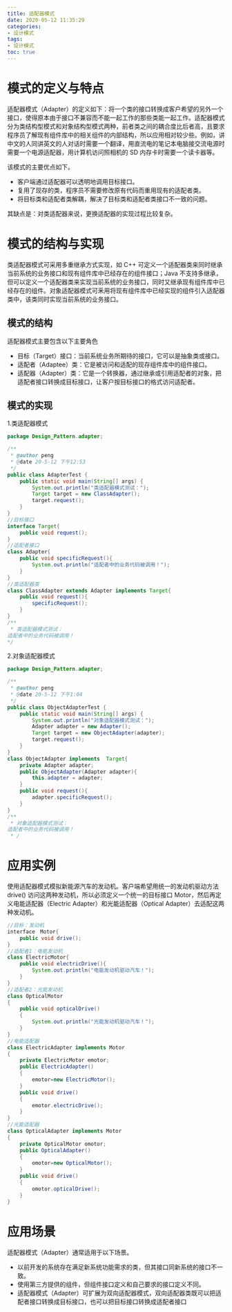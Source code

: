 ```yaml
---
title: 适配器模式
date: 2020-05-12 11:35:29
categories: 
- 设计模式
tags:
- 设计模式
toc: true
---
```

# 模式的定义与特点
适配器模式（Adapter）的定义如下：将一个类的接口转换成客户希望的另外一个接口，使得原本由于接口不兼容而不能一起工作的那些类能一起工作。适配器模式分为类结构型模式和对象结构型模式两种，前者类之间的耦合度比后者高，且要求程序员了解现有组件库中的相关组件的内部结构，所以应用相对较少些。例如，讲中文的人同讲英文的人对话时需要一个翻译，用直流电的笔记本电脑接交流电源时需要一个电源适配器，用计算机访问照相机的 SD 内存卡时需要一个读卡器等。

该模式的主要优点如下。
* 客户端通过适配器可以透明地调用目标接口。
* 复用了现存的类，程序员不需要修改原有代码而重用现有的适配者类。
* 将目标类和适配者类解耦，解决了目标类和适配者类接口不一致的问题。

其缺点是：对类适配器来说，更换适配器的实现过程比较复杂。

# 模式的结构与实现
类适配器模式可采用多重继承方式实现，如 C++ 可定义一个适配器类来同时继承当前系统的业务接口和现有组件库中已经存在的组件接口；Java 不支持多继承，但可以定义一个适配器类来实现当前系统的业务接口，同时又继承现有组件库中已经存在的组件。对象适配器模式可釆用将现有组件库中已经实现的组件引入适配器类中，该类同时实现当前系统的业务接口。
## 模式的结构
适配器模式主要包含以下主要角色
* 目标（Target）接口：当前系统业务所期待的接口，它可以是抽象类或接口。
* 适配者（Adaptee）类：它是被访问和适配的现存组件库中的组件接口。
* 适配器（Adapter）类：它是一个转换器，通过继承或引用适配者的对象，把适配者接口转换成目标接口，让客户按目标接口的格式访问适配者。
  
## 模式的实现
1.类适配器模式
```java
package Design_Pattern.adapter;

/**
 * @author peng
 * @date 20-5-12 下午12:53
 */
public class AdapterTest {
    public static void main(String[] args) {
        System.out.println("类适配器模式测试：");
        Target target = new ClassAdapter();
        target.request();
    }
}
//目标接口
interface Target{
    public void request();
}
//适配者接口
class Adapter{
    public void specificRequest(){
        System.out.println("适配者中的业务代码被调用！");
    }
}
//类适配器类
class ClassAdapter extends Adapter implements Target{
    public void request(){
        specificRequest();
    }
}
/**
 * 类适配器模式测试：
适配者中的业务代码被调用！
*/
```
2.对象适配器模式
```java
package Design_Pattern.adapter;

/**
 * @author peng
 * @date 20-5-12 下午1:04
 */
public class ObjectAdapterTest {
    public static void main(String[] args) {
        System.out.println("对象适配器模式测试：");
        Adapter adapter = new Adapter();
        Target target = new ObjectAdapter(adapter);
        target.request();
    }
}
class ObjectAdapter implements  Target{
    private Adapter adapter;
    public ObjectAdapter(Adapter adapter){
        this.adapter = adapter;
    }
    public void request(){
        adapter.specificRequest();
    }
}
/**
 * 对象适配器模式测试：
适配者中的业务代码被调用！
 * /
```
# 应用实例
使用适配器模式模拟新能源汽车的发动机。客户端希望用统一的发动机驱动方法 drive() 访问这两种发动机，所以必须定义一个统一的目标接口 Motor，然后再定义电能适配器（Electric Adapter）和光能适配器（Optical Adapter）去适配这两种发动机。
```java
//目标：发动机
interface　Motor{
    public void drive();
}
//适配者1：电能发动机
class ElectricMotor{
    public void electricDrive(){
        System.out.println("电能发动机驱动汽车！");
    }
}
//适配者2：光能发动机
class OpticalMotor
{
    public void opticalDrive()
    {
        System.out.println("光能发动机驱动汽车！");
    }
}
//电能适配器
class ElectricAdapter implements Motor
{
    private ElectricMotor emotor;
    public ElectricAdapter()
    {
        emotor=new ElectricMotor();
    }
    public void drive()
    {
        emotor.electricDrive();
    }
}
//光能适配器
class OpticalAdapter implements Motor
{
    private OpticalMotor omotor;
    public OpticalAdapter()
    {
        omotor=new OpticalMotor();
    }
    public void drive()
    {
        omotor.opticalDrive();
    }
}
```
# 应用场景
适配器模式（Adapter）通常适用于以下场景。
* 以前开发的系统存在满足新系统功能需求的类，但其接口同新系统的接口不一致。
* 使用第三方提供的组件，但组件接口定义和自己要求的接口定义不同。
* 适配器模式（Adapter）可扩展为双向适配器模式，双向适配器类既可以把适配者接口转换成目标接口，也可以把目标接口转换成适配者接口
